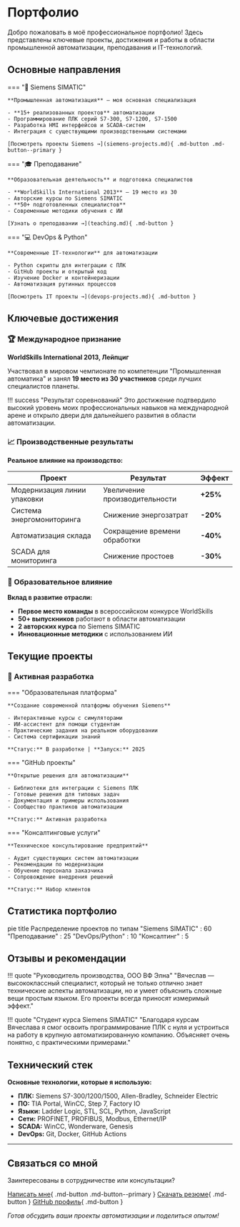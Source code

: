 # Портфолио

Добро пожаловать в моё профессиональное портфолио! Здесь представлены ключевые проекты, достижения и работы в области промышленной автоматизации, преподавания и IT-технологий.

## Основные направления

=== "🔧 Siemens SIMATIC"
    
    **Промышленная автоматизация** — моя основная специализация
    
    - **15+ реализованных проектов** автоматизации
    - Программирование ПЛК серий S7-300, S7-1200, S7-1500
    - Разработка HMI интерфейсов и SCADA-систем
    - Интеграция с существующими производственными системами
    
    [Посмотреть проекты Siemens →](siemens-projects.md){ .md-button .md-button--primary }

=== "🎓 Преподавание"
    
    **Образовательная деятельность** и подготовка специалистов
    
    - **WorldSkills International 2013** — 19 место из 30
    - Авторские курсы по Siemens SIMATIC
    - **50+ подготовленных специалистов**
    - Современные методики обучения с ИИ
    
    [Узнать о преподавании →](teaching.md){ .md-button }

=== "💻 DevOps & Python"
    
    **Современные IT-технологии** для автоматизации
    
    - Python скрипты для интеграции с ПЛК
    - GitHub проекты и открытый код
    - Изучение Docker и контейнеризации
    - Автоматизация рутинных процессов
    
    [Посмотреть IT проекты →](devops-projects.md){ .md-button }

## Ключевые достижения

### 🏆 Международное признание
**WorldSkills International 2013, Лейпциг**

Участвовал в мировом чемпионате по компетенции "Промышленная автоматика" и занял **19 место из 30 участников** среди лучших специалистов планеты.

!!! success "Результат соревнований"
    Это достижение подтвердило высокий уровень моих профессиональных навыков на международной арене и открыло двери для дальнейшего развития в области автоматизации.

### 📈 Производственные результаты

**Реальное влияние на производство:**

| Проект | Результат | Эффект |
|--------|-----------|---------|
| Модернизация линии упаковки | Увеличение производительности | **+25%** |
| Система энергомониторинга | Снижение энергозатрат | **-20%** |
| Автоматизация склада | Сокращение времени обработки | **-40%** |
| SCADA для мониторинга | Снижение простоев | **-30%** |

### 🎯 Образовательное влияние

**Вклад в развитие отрасли:**

- **Первое место команды** в всероссийском конкурсе WorldSkills
- **50+ выпускников** работают в области автоматизации
- **2 авторских курса** по Siemens SIMATIC
- **Инновационные методики** с использованием ИИ

## Текущие проекты

### 🚀 Активная разработка

=== "Образовательная платформа"
    
    **Создание современной платформы обучения Siemens**
    
    - Интерактивные курсы с симуляторами
    - ИИ-ассистент для помощи студентам
    - Практические задания на реальном оборудовании
    - Система сертификации знаний
    
    **Статус:** В разработке | **Запуск:** 2025

=== "GitHub проекты"
    
    **Открытые решения для автоматизации**
    
    - Библиотеки для интеграции с Siemens ПЛК
    - Готовые решения для типовых задач
    - Документация и примеры использования
    - Сообщество практиков автоматизации
    
    **Статус:** Активная разработка

=== "Консалтинговые услуги"
    
    **Техническое консультирование предприятий**
    
    - Аудит существующих систем автоматизации
    - Рекомендации по модернизации
    - Обучение персонала заказчика
    - Сопровождение внедрения решений
    
    **Статус:** Набор клиентов

## Статистика портфолио

pie title Распределение проектов по типам
"Siemens SIMATIC" : 60
"Преподавание" : 25
"DevOps/Python" : 10
"Консалтинг" : 5


## Отзывы и рекомендации

!!! quote "Руководитель производства, ООО ВФ Элна"
    "Вячеслав — высококлассный специалист, который не только отлично знает технические аспекты автоматизации, но и умеет объяснить сложные вещи простым языком. Его проекты всегда приносят измеримый эффект."

!!! quote "Студент курса Siemens SIMATIC"
    "Благодаря курсам Вячеслава я смог освоить программирование ПЛК с нуля и устроиться на работу в крупную автоматизированную компанию. Объясняет очень понятно, с практическими примерами."

## Технический стек

**Основные технологии, которые я использую:**

- **ПЛК:** Siemens S7-300/1200/1500, Allen-Bradley, Schneider Electric
- **ПО:** TIA Portal, WinCC, Step 7, Factory IO
- **Языки:** Ladder Logic, STL, SCL, Python, JavaScript
- **Сети:** PROFINET, PROFIBUS, Modbus, Ethernet/IP
- **SCADA:** WinCC, Wonderware, Genesis
- **DevOps:** Git, Docker, GitHub Actions

---

## Связаться со мной

Заинтересованы в сотрудничестве или консультации?

[Написать мне](../contacts.md){ .md-button .md-button--primary }
[Скачать резюме](../resume/){ .md-button }
[GitHub профиль](https://github.com/Slav-jan){ .md-button }

*Готов обсудить ваши проекты автоматизации и поделиться опытом!*
